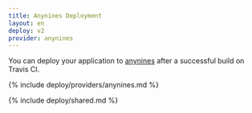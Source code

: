 ```yaml
---
title: Anynines Deployment
layout: en
deploy: v2
provider: anynines
---
```


You can deploy your application to [anynines](http://www.anynines.com/) after a successful build on Travis CI.

{% include deploy/providers/anynines.md %}

{% include deploy/shared.md %}


